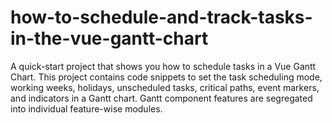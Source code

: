# how-to-schedule-and-track-tasks-in-the-vue-gantt-chart
A quick-start project that shows you how to schedule tasks in a Vue Gantt Chart. This project contains code snippets to set the task scheduling mode, working weeks, holidays, unscheduled tasks, critical paths, event markers, and indicators in a Gantt chart. Gantt component features are segregated into individual feature-wise modules.
